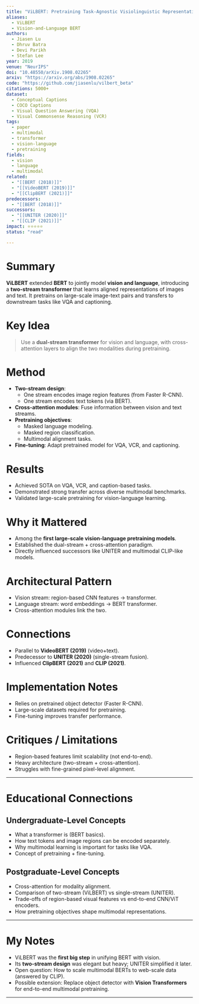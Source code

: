 ```yaml
---
title: "ViLBERT: Pretraining Task-Agnostic Visiolinguistic Representations (2019)"
aliases:
  - ViLBERT
  - Vision-and-Language BERT
authors:
  - Jiasen Lu
  - Dhruv Batra
  - Devi Parikh
  - Stefan Lee
year: 2019
venue: "NeurIPS"
doi: "10.48550/arXiv.1908.02265"
arxiv: "https://arxiv.org/abs/1908.02265"
code: "https://github.com/jiasenlu/vilbert_beta"
citations: 5000+
dataset:
  - Conceptual Captions
  - COCO Captions
  - Visual Question Answering (VQA)
  - Visual Commonsense Reasoning (VCR)
tags:
  - paper
  - multimodal
  - transformer
  - vision-language
  - pretraining
fields:
  - vision
  - language
  - multimodal
related:
  - "[[BERT (2018)]]"
  - "[[VideoBERT (2019)]]"
  - "[[ClipBERT (2021)]]"
predecessors:
  - "[[BERT (2018)]]"
successors:
  - "[[UNITER (2020)]]"
  - "[[CLIP (2021)]]"
impact: ⭐⭐⭐⭐⭐
status: "read"

---
```


# Summary
**ViLBERT** extended **BERT** to jointly model **vision and language**, introducing a **two-stream transformer** that learns aligned representations of images and text. It pretrains on large-scale image-text pairs and transfers to downstream tasks like VQA and captioning.

# Key Idea
> Use a **dual-stream transformer** for vision and language, with cross-attention layers to align the two modalities during pretraining.

# Method
- **Two-stream design**:  
  - One stream encodes image region features (from Faster R-CNN).  
  - One stream encodes text tokens (via BERT).  
- **Cross-attention modules**: Fuse information between vision and text streams.  
- **Pretraining objectives**:  
  - Masked language modeling.  
  - Masked region classification.  
  - Multimodal alignment tasks.  
- **Fine-tuning**: Adapt pretrained model for VQA, VCR, and captioning.  

# Results
- Achieved SOTA on VQA, VCR, and caption-based tasks.  
- Demonstrated strong transfer across diverse multimodal benchmarks.  
- Validated large-scale pretraining for vision-language learning.  

# Why it Mattered
- Among the **first large-scale vision-language pretraining models**.  
- Established the dual-stream + cross-attention paradigm.  
- Directly influenced successors like UNITER and multimodal CLIP-like models.  

# Architectural Pattern
- Vision stream: region-based CNN features → transformer.  
- Language stream: word embeddings → BERT transformer.  
- Cross-attention modules link the two.  

# Connections
- Parallel to **VideoBERT (2019)** (video+text).  
- Predecessor to **UNITER (2020)** (single-stream fusion).  
- Influenced **ClipBERT (2021)** and **CLIP (2021)**.  

# Implementation Notes
- Relies on pretrained object detector (Faster R-CNN).  
- Large-scale datasets required for pretraining.  
- Fine-tuning improves transfer performance.  

# Critiques / Limitations
- Region-based features limit scalability (not end-to-end).  
- Heavy architecture (two-stream + cross-attention).  
- Struggles with fine-grained pixel-level alignment.  

---

# Educational Connections

## Undergraduate-Level Concepts
- What a transformer is (BERT basics).  
- How text tokens and image regions can be encoded separately.  
- Why multimodal learning is important for tasks like VQA.  
- Concept of pretraining + fine-tuning.  

## Postgraduate-Level Concepts
- Cross-attention for modality alignment.  
- Comparison of two-stream (ViLBERT) vs single-stream (UNITER).  
- Trade-offs of region-based visual features vs end-to-end CNN/ViT encoders.  
- How pretraining objectives shape multimodal representations.  

---

# My Notes
- ViLBERT was the **first big step** in unifying BERT with vision.  
- Its **two-stream design** was elegant but heavy; UNITER simplified it later.  
- Open question: How to scale multimodal BERTs to web-scale data (answered by CLIP).  
- Possible extension: Replace object detector with **Vision Transformers** for end-to-end multimodal pretraining.  

---

